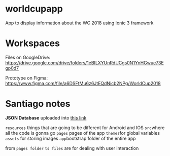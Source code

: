 # worldcupapp
App to display information about the WC 2018 using Ionic 3 framework


# Workspaces
Files on GoogleDrive: https://drive.google.com/drive/folders/1eBILXYUnRdUCgs0N1YnHGwue73Egp0d7

Prototype on Figma: https://www.figma.com/file/a6DSFtMu6z6JtEQdNicb2NPg/WorldCup2018


# Santiago notes

**JSON Database** uploaded into [this link](https://console.firebase.google.com/project/ws6c-87e23/database/ws6c-87e23/data)

`resources` things that are going to be different for Android and IOS
`src`where all the code is gonna go
`pages` pages of the app
`themes`for global variables
`assets` for storing images
`app`bootstrap folder of the entire app

from `pages folder` `ts files` are for dealing with user interaction
